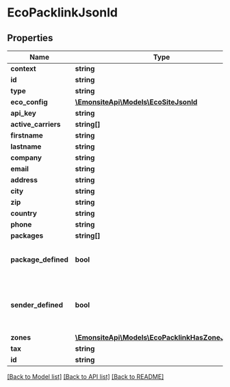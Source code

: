 # EcoPacklinkJsonld

## Properties
Name | Type | Description | Notes
------------ | ------------- | ------------- | -------------
**context** | **string** |  | [optional] 
**id** | **string** |  | [optional] 
**type** | **string** |  | [optional] 
**eco_config** | [**\EmonsiteApi\Models\EcoSiteJsonld**](EcoSiteJsonld.md) |  | [optional] 
**api_key** | **string** |  | [optional] 
**active_carriers** | **string[]** |  | [optional] 
**firstname** | **string** |  | [optional] 
**lastname** | **string** |  | [optional] 
**company** | **string** |  | [optional] 
**email** | **string** |  | [optional] 
**address** | **string** |  | [optional] 
**city** | **string** |  | [optional] 
**zip** | **string** |  | [optional] 
**country** | **string** |  | [optional] 
**phone** | **string** |  | [optional] 
**packages** | **string[]** |  | [optional] 
**package_defined** | **bool** | Détermine si un colis type a été renseigné | [optional] 
**sender_defined** | **bool** | Détermine si les coordonnées d&#x27;expéditeurs ont été renseignés | [optional] 
**zones** | [**\EmonsiteApi\Models\EcoPacklinkHasZoneJsonld[]**](EcoPacklinkHasZoneJsonld.md) |  | [optional] 
**tax** | **string** |  | [optional] 
**id** | **string** |  | [optional] 

[[Back to Model list]](../../README.md#documentation-for-models) [[Back to API list]](../../README.md#documentation-for-api-endpoints) [[Back to README]](../../README.md)

